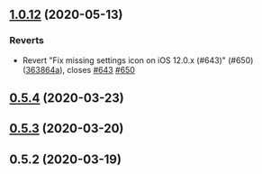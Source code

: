 ## [1.0.12](https://github.com/siddhantbenadikar/covid-safe-paths/compare/v0.5.4...1.0.12) (2020-05-13)


### Reverts

* Revert "Fix missing settings icon on iOS 12.0.x (#643)" (#650) ([363864a](https://github.com/siddhantbenadikar/covid-safe-paths/commit/363864a196c38a727a17b0a892648e7883794757)), closes [#643](https://github.com/siddhantbenadikar/covid-safe-paths/issues/643) [#650](https://github.com/siddhantbenadikar/covid-safe-paths/issues/650)



## [0.5.4](https://github.com/siddhantbenadikar/covid-safe-paths/compare/v0.5.3...v0.5.4) (2020-03-23)



## [0.5.3](https://github.com/siddhantbenadikar/covid-safe-paths/compare/v0.5.2...v0.5.3) (2020-03-20)



## 0.5.2 (2020-03-19)



